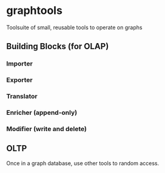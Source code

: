 # graphtools
Toolsuite of small, reusable tools to operate on graphs

## Building Blocks (for OLAP)

### Importer

### Exporter

### Translator

### Enricher (append-only)

### Modifier (write and delete)

## OLTP
Once in a graph database, use other tools to random access.
